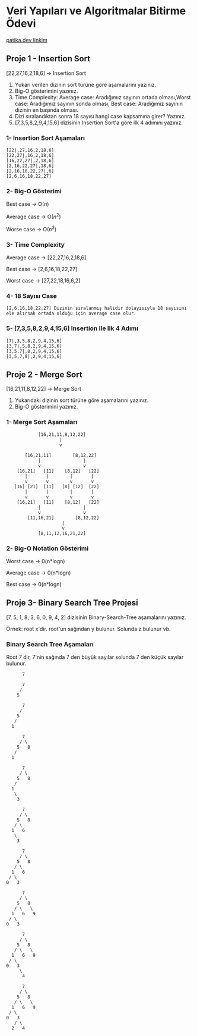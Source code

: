 # Veri Yapıları ve Algoritmalar Bitirme Ödevi

[patika.dev linkim](https://app.patika.dev/akslepis)

## Proje 1 - Insertion Sort

[22,27,16,2,18,6] -> Insertion Sort

1. Yukarı verilen dizinin sort türüne göre aşamalarını yazınız.
2. Big-O gösterimini yazınız.
3. Time Complexity: Average case: Aradığımız sayının ortada olması,Worst case: Aradığımız sayının sonda olması, Best case: Aradığımız sayının dizinin en başında olması.
4. Dizi sıralandıktan sonra 18 sayısı hangi case kapsamına girer? Yazınız.
5. [7,3,5,8,2,9,4,15,6] dizisinin Insertion Sort'a göre ilk 4 adımını yazınız.

### 1- Insertion Sort Aşamaları
```
[22|,27,16,2,18,6]
[22,27|,16,2,18,6]
[16,22,27|,2,18,6]
[2,16,22,27|,18,6]
[2,16,18,22,27|,6]
[2,6,16,18,22,27]
```
### 2- Big-O Gösterimi

Best case -> O($n$)

Average case -> O($n^2$)

Worse case -> O($n^2$)

### 3- Time Complexity

Average case -> [22,27,16,2,18,6]

Best case -> [2,6,16,18,22,27]

Worst case -> [27,22,18,16,6,2]

### 4- 18 Sayısı Case
```
[2,6,16,18,22,27] Dizinin sıralanmış halidir dolayısıyla 18 sayısını ele alırsak ortada olduğu için average case olur.
```
### 5- [7,3,5,8,2,9,4,15,6] Insertion Ile Ilk 4 Adımı

```
[7|,3,5,8,2,9,4,15,6]
[3,7|,5,8,2,9,4,15,6]
[3,5,7|,8,2,9,4,15,6]
[3,5,7,8|,2,9,4,15,6]
```

## Proje 2 - Merge Sort

[16,21,11,8,12,22] -> Merge Sort

1. Yukarıdaki dizinin sort türüne göre aşamalarını yazınız.
2. Big-O gösterimini yazınız.


### 1- Merge Sort Aşamaları

```
            [16,21,11,8,12,22]
                    |
                    v

       [16,21,11]        [8,12,22]
            |                |
            v                v  
    [16,21]   [11]    [8,12]   [22]
       |       |        |       |
       v       v        v       v 
   [16] [21]  [11]   [8] [12]  [22]
       |       |        |       |
       v       v        v       v
    [16,21]   [11]    [8,12]   [22]
            |                |
            v                v
        [11,16,21]        [8,12,22]
                     |
                     v
            [8,11,12,16,21,22] 
```

### 2- Big-O Notation Gösterimi
Worst case  -> 0(n*logn)

Average case -> 0(n*logn)

Best case -> 0(n*logn)

## Proje 3- Binary Search Tree Projesi
[7, 5, 1, 8, 3, 6, 0, 9, 4, 2] dizisinin Binary-Search-Tree aşamalarını yazınız.

Örnek: root x'dir. root'un sağından y bulunur. Solunda z bulunur vb.

### Binary Search Tree Aşamaları
Root 7 dir, 7'nin sağında 7 den büyük sayılar solunda 7 den küçük sayılar bulunur.

```
      7
```
```
      7
     /
    5 
```
```
      7
     /
    5
   /
  1 
```
```
      7
     / \
    5   8
   /
  1 
```
```
      7
     / \
    5   8
   /
  1
   \
    3 
```
```
      7
     / \
    5   8
   / \
  1   6 
   \
    3 
```
```
      7
     / \
    5   8
   / \
  1   6 
 / \
0   3 
```
```
      7
     / \
    5   8
   / \   \
  1   6   9
 / \
0   3 
```
```
      7
     / \
    5   8
   / \   \
  1   6   9
 / \
0   3
     \
      4 
```
```
      7
     / \
    5   8
   / \   \
  1   6   9
 / \
0   3
   / \
  2   4 
```
